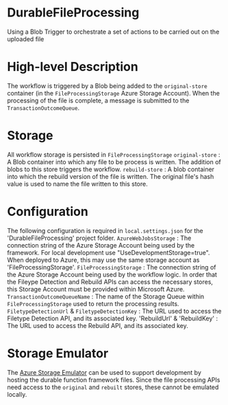 # DurableFileProcessing
Using a Blob Trigger to orchestrate a set of actions to be carried out on the uploaded file

# High-level Description
The workflow is triggered by a Blob being added to the `original-store` container (in the `FileProcessingStorage` Azure Storage Account). When the processing of the file is complete, a message is submitted to the `TransactionOutcomeQueue`.

# Storage
All workflow storage is persisted in `FileProcessingStorage`
`original-store` : A Blob container into which any file to be process is written. The addition of blobs to this store triggers the workflow.
`rebuild-store` : A blob container into which the rebuild version of the file is written. The original file's hash value is used to name the file written to this store.

# Configuration
The following configuration is required in `local.settings.json` for the 'DurableFileProcessing' project folder.
`AzureWebJobsStorage` : The connection string of the Azure Storage Account being used by the framework. For local development use "UseDevelopmentStorage=true". When deployed to Azure, this may use the same storage account as 'FileProcessingStorage'.
`FileProcessingStorage` : The connection string of the Azure Storage Account being used by the workflow logic. In order that the Fileype Detection and Rebuild APIs can access the necessary stores, this Storage Account must be provided within Microsoft Azure.
`TransactionOutcomeQueueName`  : The name of the Storage Queue within `FileProcessingStorage` used to return the processing results.
`FiletypeDetectionUrl` & `FiletypeDetectionKey` : The URL used to access the Filetype Detection API, and its associated key.
'RebuildUrl' & 'RebuildKey' : The URL used to access the Rebuild API, and its associated key.

# Storage Emulator
The [Azure Storage Emulator](https://docs.microsoft.com/en-us/azure/storage/common/storage-use-emulator) can be used to support development by hosting the durable function framework files. Since the file processing APIs need access to the `original` and `rebuilt` stores, these cannot be emulated locally.